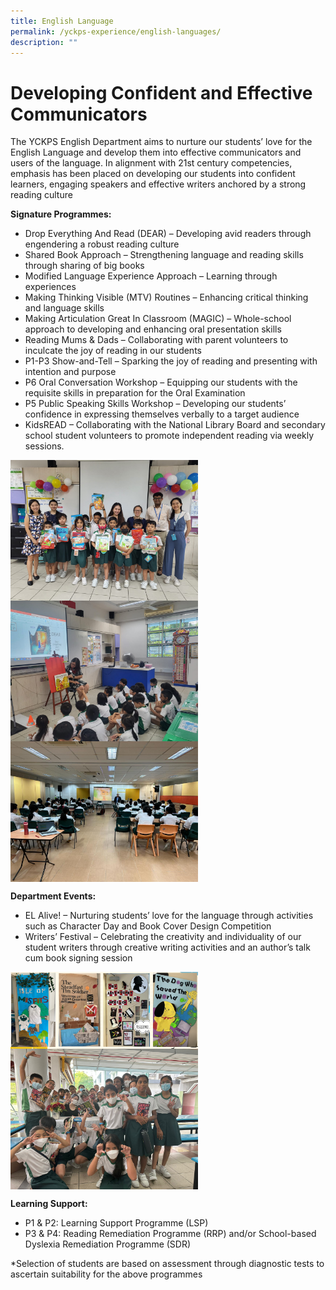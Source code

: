 ```yaml
---
title: English Language
permalink: /yckps-experience/english-languages/
description: ""
---
```

# Developing Confident and Effective Communicators 

The YCKPS English Department aims to nurture our students’ love for the English Language and develop them into effective communicators and users of the language. In alignment with 21st century competencies, emphasis has been placed on developing our students into confident learners, engaging speakers and effective writers anchored by a strong reading culture

**Signature Programmes:**

*   Drop Everything And Read (DEAR) – Developing avid readers through engendering a robust reading culture
* Shared Book Approach – Strengthening language and reading skills through sharing of big books
* Modified Language Experience Approach – Learning through experiences
* Making Thinking Visible (MTV) Routines – Enhancing critical thinking and language skills
* Making Articulation Great In Classroom (MAGIC) – Whole-school approach to developing and enhancing oral presentation skills
* Reading Mums &amp; Dads – Collaborating with parent volunteers to inculcate the joy of reading in our students 
* P1-P3 Show-and-Tell – Sparking the joy of reading and presenting with intention and purpose
* P6 Oral Conversation Workshop – Equipping our students with the requisite skills in preparation for the Oral Examination  
* P5 Public Speaking Skills Workshop – Developing our students’ confidence in expressing themselves verbally to a target audience 
* KidsREAD – Collaborating with the National Library Board and secondary school student volunteers to promote independent reading via weekly sessions. 

<img src="/images/2023/English/kidsread%20-%20n%20ng.jpeg" style="width:300px;height:auto;" align="center">
<img src="/images/2023/English/reading%20mums%20&amp;%20dads%20-%20n%20ng.jpeg" style="width:300px;height:auto;" align="center">
<img src="/images/2023/English/p6%20oral%20conversation%20workshop%20-%20n%20ng.jpeg" style="width:300px;height:auto;" align="center">

**Department Events:**

*  EL Alive! – Nurturing students’ love for the language through activities such as Character Day and Book Cover Design Competition 
*  Writers’ Festival – Celebrating the creativity and individuality of our student writers through creative writing activities and an author’s talk cum book signing session

<img src="/images/2023/English/book%20cover%20design%20competition%20-%20n%20ng.PNG" style="width:300px;height:auto;" align="center">
<img src="/images/2023/English/authors'%20talk%20&amp;%20book%20signing%20session%20-%20n%20ng.jpeg" style="width:300px;height:auto;" align="center">

**Learning Support:**

*   P1 &amp; P2: Learning Support Programme (LSP)
*   P3 &amp; P4: Reading Remediation Programme (RRP) and/or School-based Dyslexia Remediation Programme (SDR)

\*Selection of students are based on assessment through diagnostic tests to ascertain suitability for the above programmes